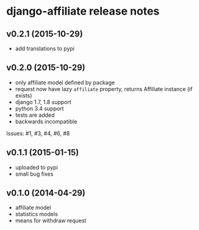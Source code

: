 django-affiliate release notes
==============================

v0.2.1 (2015-10-29)
-------------------
- add translations to pypi

v0.2.0 (2015-10-29)
-------------------
- only affiliate model defined by package
- request now have lazy `affiliate` property, returns Affiliate instance (if exists)
- django 1.7, 1.8 support
- python 3.4 support
- tests are added
- backwards incompatible

Issues: #1, #3, #4, #6, #8

v0.1.1 (2015-01-15)
-------------------
- uploaded to pypi
- small bug fixes


v0.1.0 (2014-04-29)
-------------------

- affiliate model
- statistics models
- means for withdraw request
